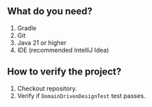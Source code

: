 ## What do you need?
1. Gradle
2. Git
3. Java 21 or higher
4. IDE (recommended IntelliJ Idea)

## How to verify the project?
1. Checkout repository.
2. Verify if `DomainDrivenDesignTest` test passes.